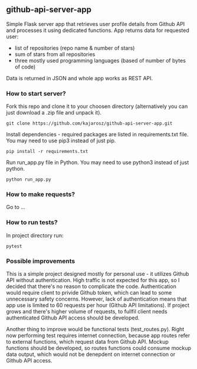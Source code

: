 ## github-api-server-app

Simple Flask server app that retrieves user profile details from Github API and processes it using dedicated functions. App returns data for requested user:
* list of repositories (repo name & number of stars)
* sum of stars from all repositories
* three mostly used programming languages (based of number of bytes of code)

Data is returned in JSON and whole app works as REST API.

### How to start server?

Fork this repo and clone it to your choosen directory (alternatively you can just download a .zip file and unpack it).
```
git clone https://github.com/kajarosz/github-api-server-app.git
```

Install dependencies - required packages are listed in requirements.txt file. You may need to use pip3 instead of just pip.
```
pip install -r requirements.txt
```

Run run_app.py file in Python. You may need to use python3 instead of just python.
```
python run_app.py
```

### How to make requests?

Go to ...

### How to run tests?

In project directory run:
```
pytest
```

### Possible improvements

This is a simple project designed mostly for personal use - it utilizes Github API without authentication. High traffic is not expected for this app, so I decided that there's no reason to complicate the code. Authentication would require client to privide Github token, which can lead to some unnecessary safety concerns. However, lack of authentication means that app use is limited to 60 requests per hour (Github API limitations). If project grows and there's higher volume of requests, to fullfil client needs authenticated Github API access should be developed. 

Another thing to improve would be functional tests (test_routes.py). Right now performing test requires internet connection, because app routes refer to external functions, which request data from Github API. Mockup functions should be developed, so routes functions could consume mockup data output, which would not be denepdent on internet connection or Github API access.

